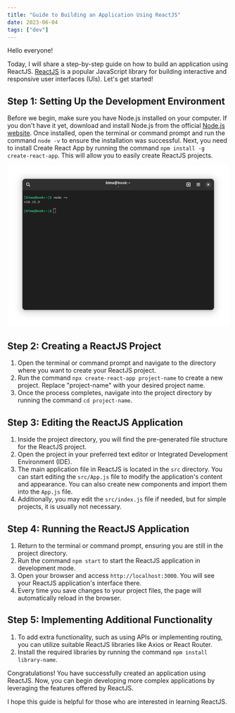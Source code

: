```yaml
---
title: "Guide to Building an Application Using ReactJS"
date: 2023-06-04
tags: ["dev"]
---
```


Hello everyone!

Today, I will share a step-by-step guide on how to build an application using ReactJS. [ReactJS](https://legacy.reactjs.org/) is a popular JavaScript library for building interactive and responsive user interfaces (UIs). Let's get started!

## Step 1: Setting Up the Development Environment

Before we begin, make sure you have Node.js installed on your computer. If you don't have it yet, download and install Node.js from the official [Node.js website](https://nodejs.org/en). Once installed, open the terminal or command prompt and run the command `node -v` to ensure the installation was successful. Next, you need to install Create React App by running the command `npm install -g create-react-app`. This will allow you to easily create ReactJS projects.

![](images/4-01.png)

## Step 2: Creating a ReactJS Project

1. Open the terminal or command prompt and navigate to the directory where you want to create your ReactJS project.
2. Run the command `npx create-react-app project-name` to create a new project. Replace "project-name" with your desired project name.
3. Once the process completes, navigate into the project directory by running the command `cd project-name`.

## Step 3: Editing the ReactJS Application

1. Inside the project directory, you will find the pre-generated file structure for the ReactJS project.
2. Open the project in your preferred text editor or Integrated Development Environment (IDE).
3. The main application file in ReactJS is located in the `src` directory. You can start editing the `src/App.js` file to modify the application's content and appearance. You can also create new components and import them into the `App.js` file.
4. Additionally, you may edit the `src/index.js` file if needed, but for simple projects, it is usually not necessary.

## Step 4: Running the ReactJS Application

1. Return to the terminal or command prompt, ensuring you are still in the project directory.
2. Run the command `npm start` to start the ReactJS application in development mode.
3. Open your browser and access `http://localhost:3000`. You will see your ReactJS application's interface there.
4. Every time you save changes to your project files, the page will automatically reload in the browser.

## Step 5: Implementing Additional Functionality

1. To add extra functionality, such as using APIs or implementing routing, you can utilize suitable ReactJS libraries like Axios or React Router.
2. Install the required libraries by running the command `npm install library-name`.

Congratulations! You have successfully created an application using ReactJS. Now, you can begin developing more complex applications by leveraging the features offered by ReactJS.

I hope this guide is helpful for those who are interested in learning ReactJS.
